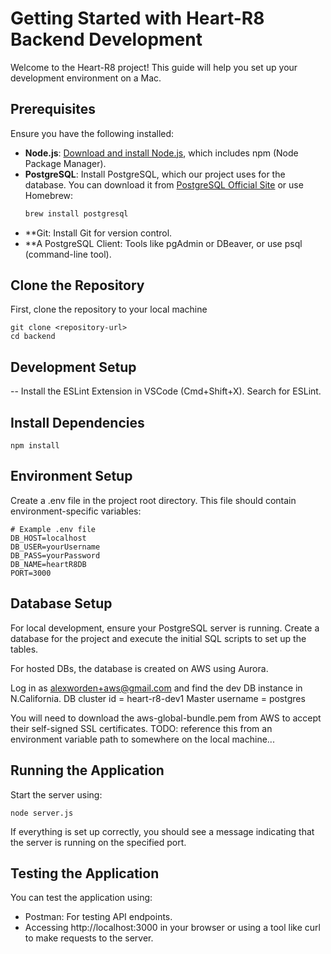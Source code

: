 # Getting Started with Heart-R8 Backend Development

Welcome to the Heart-R8 project! This guide will help you set up your development environment on a Mac.

## Prerequisites

Ensure you have the following installed:
- **Node.js**: [Download and install Node.js](https://nodejs.org/), which includes npm (Node Package Manager).
- **PostgreSQL**: Install PostgreSQL, which our project uses for the database. You can download it from [PostgreSQL Official Site](https://www.postgresql.org/download/macosx/) or use Homebrew:
  ```bash
  brew install postgresql
- **Git: Install Git for version control.
- **A PostgreSQL Client: Tools like pgAdmin or DBeaver, or use psql (command-line tool).

## Clone the Repository

First, clone the repository to your local machine 

```
git clone <repository-url>
cd backend
```

## Development Setup

-- Install the ESLint Extension in VSCode (Cmd+Shift+X). Search for ESLint. 


## Install Dependencies

```
npm install
```

## Environment Setup
Create a .env file in the project root directory. This file should contain environment-specific variables:
```
# Example .env file
DB_HOST=localhost
DB_USER=yourUsername
DB_PASS=yourPassword
DB_NAME=heartR8DB
PORT=3000
```

## Database Setup
For local development, ensure your PostgreSQL server is running. Create a database for the project and execute the initial SQL scripts to set up the tables.

For hosted DBs, the database is created on AWS using Aurora. 

Log in as alexworden+aws@gmail.com and find the dev DB instance in N.California. 
DB cluster id = heart-r8-dev1
Master username = postgres

You will need to download the aws-global-bundle.pem from AWS to accept their self-signed SSL certificates. 
TODO: reference this from an environment variable path to somewhere on the local machine...

## Running the Application
Start the server using:
```
node server.js
```
If everything is set up correctly, you should see a message indicating that the server is running on the specified port.

## Testing the Application
You can test the application using:

- Postman: For testing API endpoints.
- Accessing http://localhost:3000 in your browser or using a tool like curl to make requests to the server.


